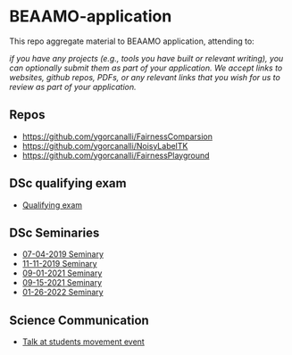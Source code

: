 # BEAAMO-application

This repo aggregate material to BEAAMO application, attending to:

*if you have any projects (e.g., tools you have built or relevant writing), you can optionally submit them as part of your application. We accept links to websites, github repos, PDFs, or any relevant links that you wish for us to review as part of your application.*

## Repos

 - https://github.com/ygorcanalli/FairnessComparsion
 - https://github.com/ygorcanalli/NoisyLabelTK
 - https://github.com/ygorcanalli/FairnessPlayground

## DSc qualifying exam

- [Qualifying exam](Qualificação%20DSc%20Ygor%20Canalli.pdf)

## DSc Seminaries

- [07-04-2019 Seminary](Fairness_Seminary_2019_07_04.pdf)
- [11-11-2019 Seminary](Fairness_Seminary_2019_11_11.pdf)
- [09-01-2021 Seminary](Seminario_01_09_2021.pdf)
- [09-15-2021 Seminary](Seminario_15_09_2021.pdf)
- [01-26-2022 Seminary](Seminario_26_01_2022.pdf)

## Science Communication 

- [Talk at students movement event](As%20máquinas%20herdarão%20nosso%20preconceito.pdf)
